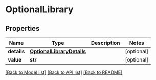 # OptionalLibrary


## Properties
Name | Type | Description | Notes
------------ | ------------- | ------------- | -------------
**details** | [**OptionalLibraryDetails**](OptionalLibraryDetails.md) |  | [optional] 
**value** | **str** |  | [optional] 

[[Back to Model list]](../README.md#documentation-for-models) [[Back to API list]](../README.md#documentation-for-api-endpoints) [[Back to README]](../README.md)


